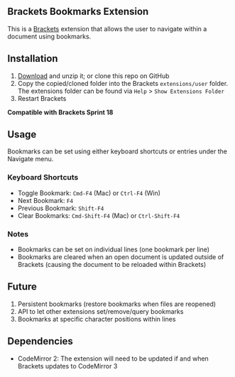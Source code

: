 ## Brackets Bookmarks Extension

This is a [Brackets](https://github.com/adobe/brackets) extension that allows the user to navigate within a document using bookmarks.

## Installation

1. [Download](https://github.com/toshsharma/brackets-bookmarks/zipball/master) and unzip it; or clone this repo on GitHub
2. Copy the copied/cloned folder into the Brackets `extensions/user` folder. The extensions folder can be found via `Help` > `Show Extensions Folder`
3. Restart Brackets

**Compatible with Brackets Sprint 18**

## Usage

Bookmarks can be set using either keyboard shortcuts or entries under the Navigate menu.

### Keyboard Shortcuts

- Toggle Bookmark: `Cmd-F4` (Mac) or `Ctrl-F4` (Win)
- Next Bookmark: `F4`
- Previous Bookmark: `Shift-F4`
- Clear Bookmarks: `Cmd-Shift-F4` (Mac) or `Ctrl-Shift-F4`

### Notes

- Bookmarks can be set on individual lines (one bookmark per line)
- Bookmarks are cleared when an open document is updated outside of Brackets (causing the document to be reloaded within Brackets)

## Future

1. Persistent bookmarks (restore bookmarks when files are reopened)
2. API to let other extensions set/remove/query bookmarks
3. Bookmarks at specific character positions within lines

## Dependencies

- CodeMirror 2: The extension will need to be updated if and when Brackets updates to CodeMirror 3
